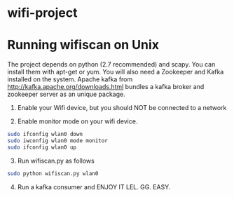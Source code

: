 wifi-project
============

# Running wifiscan on Unix
The project depends on python (2.7 recommended) and scapy. You can install them with apt-get or yum.
You will also need a Zookeeper and Kafka installed on the system. Apache kafka from http://kafka.apache.org/downloads.html bundles a kafka broker and zookeeper server as an unique package.

1. Enable your Wifi device, but you should NOT be connected to a network

2. Enable monitor mode on your wifi device.
```bash
sudo ifconfig wlan0 down
sudo iwconfig wlan0 mode monitor
sudo ifconfig wlan0 up
```
3. Run wifiscan.py as follows
```bash
sudo python wifiscan.py wlan0
```
4. Run a kafka consumer and ENJOY IT LEL. GG. EASY.

